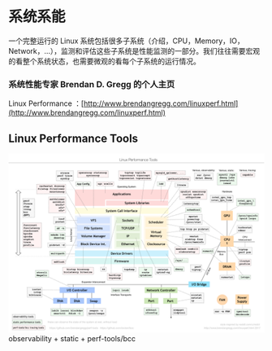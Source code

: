 # 系统系能

一个完整运行的 Linux 系统包括很多子系统（介绍，CPU，Memory，IO，Network，…），监测和评估这些子系统是性能监测的一部分。我们往往需要宏观的看整个系统状态，也需要微观的看每个子系统的运行情况。

### 系统性能专家 Brendan D. Gregg 的个人主页 <a id="auto_id_0"></a>

Linux Performance ：[http://www.brendangregg.com/linuxperf.html](http://www.brendangregg.com/linuxperf.html)

## Linux Performance Tools <a id="auto_id_1"></a>

![](../../.gitbook/assets/linux_perf_tools_full.png)observability + static + perf-tools/bcc

